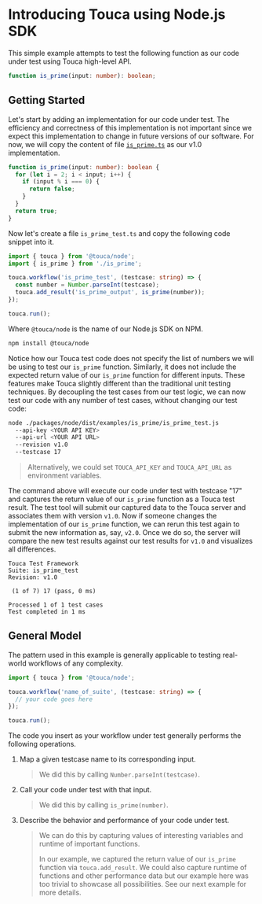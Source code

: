 # Introducing Touca using Node.js SDK

This simple example attempts to test the following function as our
code under test using Touca high-level API.

```ts
function is_prime(input: number): boolean;
```

## Getting Started

Let's start by adding an implementation for our code under test.
The efficiency and correctness of this implementation is not important
since we expect this implementation to change in future versions of
our software. For now, we will copy the content of file
[`is_prime.ts`](./is_prime.ts) as our v1.0 implementation.

```ts
function is_prime(input: number): boolean {
  for (let i = 2; i < input; i++) {
    if (input % i === 0) {
      return false;
    }
  }
  return true;
}
```

Now let's create a file `is_prime_test.ts` and copy the following code
snippet into it.

```ts
import { touca } from '@touca/node';
import { is_prime } from './is_prime';

touca.workflow('is_prime_test', (testcase: string) => {
  const number = Number.parseInt(testcase);
  touca.add_result('is_prime_output', is_prime(number));
});

touca.run();
```

Where `@touca/node` is the name of our Node.js SDK on NPM.

```bash
npm install @touca/node
```

Notice how our Touca test code does not specify the list of numbers we
will be using to test our `is_prime` function. Similarly, it does not
include the expected return value of our `is_prime` function for different
inputs. These features make Touca slightly different than the traditional
unit testing techniques. By decoupling the test cases from our test logic,
we can now test our code with any number of test cases, without changing
our test code:

```bash
node ./packages/node/dist/examples/is_prime/is_prime_test.js
  --api-key <YOUR API KEY>
  --api-url <YOUR API URL>
  --revision v1.0
  --testcase 17
```

> Alternatively, we could set `TOUCA_API_KEY` and `TOUCA_API_URL`
> as environment variables.

The command above will execute our code under test with testcase "17" and
captures the return value of our `is_prime` function as a Touca test result.
The test tool will submit our captured data to the Touca server and associates
them with version `v1.0`. Now if someone changes the implementation of our
`is_prime` function, we can rerun this test again to submit the new information
as, say, `v2.0`. Once we do so, the server will compare the new test results
against our test results for `v1.0` and visualizes all differences.

```text
Touca Test Framework
Suite: is_prime_test
Revision: v1.0

 (1 of 7) 17 (pass, 0 ms)

Processed 1 of 1 test cases
Test completed in 1 ms
```

## General Model

The pattern used in this example is generally applicable to testing
real-world workflows of any complexity.

```ts
import { touca } from '@touca/node';

touca.workflow('name_of_suite', (testcase: string) => {
  // your code goes here
});

touca.run();
```

The code you insert as your workflow under test generally performs
the following operations.

1.  Map a given testcase name to its corresponding input.

    > We did this by calling `Number.parseInt(testcase)`.

2.  Call your code under test with that input.

    > We did this by calling `is_prime(number)`.

3.  Describe the behavior and performance of your code under test.

    > We can do this by capturing values of interesting variables
    > and runtime of important functions.
    >
    > In our example, we captured the return value of our `is_prime`
    > function via `touca.add_result`. We could also capture runtime
    > of functions and other performance data but our example here
    > was too trivial to showcase all possibilities. See our next
    > example for more details.

